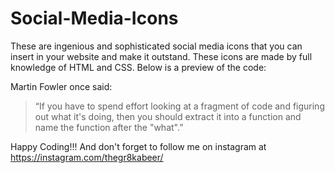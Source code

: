 # Social-Media-Icons
These are ingenious and sophisticated social media icons that you can insert in your website and make it outstand. These icons are made by full knowledge of HTML and CSS.
Below is a preview of the code:



Martin Fowler once said:
>“If you have to spend effort looking at a fragment of code and figuring out what it's doing, then you should extract it into a function and name the function after the "what".”

Happy Coding!!! 
And don't forget to follow me on instagram at https://instagram.com/thegr8kabeer/
